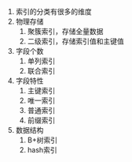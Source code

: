 1. 索引的分类有很多的维度
2. 物理存储
	1. 聚簇索引，存储全量数据
	2. 二级索引，存储索引值和主键值
3. 字段个数
	1. 单列索引
	2. 联合索引
4. 字段特性
	1. 主键索引
	2. 唯一索引
	3. 普通索引
	4. 前缀索引
5. 数据结构
	1. B+树索引
	2. hash索引